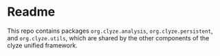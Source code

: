 # Readme

This repo contains packages `org.clyze.analysis`,
`org.clyze.persistent`, and `org.clyze.utils`, which are shared by the
other components of the clyze unified framework.

